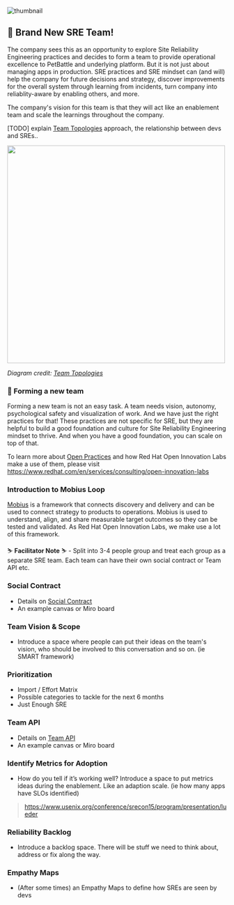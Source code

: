 ![thumbnail](../images/foundation.png)
## 🌱 Brand New SRE Team!
The company sees this as an opportunity to explore Site Reliability Engineering practices and decides to form a team to provide operational excellence to PetBattle and underlying platform. But it is not just about managing apps in production. SRE practices and SRE mindset can (and will) help the company for future decisions and strategy, discover improvements for the overall system through learning from incidents, turn company into reliablity-aware by enabling others, and more. 

The company's vision for this team is that they will act like an enablement team and scale the learnings throughout the company.

[TODO] explain [Team Topologies](https://teamtopologies.com/) approach, the relationship between devs and SREs..

<img src="0-let-the-battles-begin/images/sre-team-topologies.png" width="500">

_Diagram credit: [Team Topologies](https://teamtopologies.com/)_

### 🦚 Forming a new team
Forming a new team is not an easy task. A team needs vision, autonomy, psychological safety and visualization of work. And we have just the right practices for that! These practices are not specific for SRE, but they are helpful to build a good foundation and culture for Site Reliability Engineering mindset to thrive. And when you have a good foundation, you can scale on top of that.

To learn more about [Open Practices](https://openpracticelibrary.com/) and how Red Hat Open Innovation Labs make a use of them, please visit https://www.redhat.com/en/services/consulting/open-innovation-labs

### Introduction to Mobius Loop
[Mobius](https://www.mobiusloop.com) is a framework that connects discovery and delivery and can be used to connect strategy to products to operations. Mobius is used to understand, align, and share measurable target outcomes so they can be tested and validated. As Red Hat Open Innovation Labs, we make use a lot of this framework.

<p class="tip">
⛷️ <b>Facilitator Note</b> ⛷️ - Split into 3-4 people group and treat each group as a separate SRE team. Each team can have their own social contract or Team API etc.
</p>

### Social Contract
- Details on [Social Contract](https://openpracticelibrary.com/practice/social-contract/) 
- An example canvas or Miro board

### Team Vision & Scope
- Introduce a space where people can put their ideas on the team's vision, who should be involved to this conversation and so on. (ie SMART framework)

### Prioritization
- Import / Effort Matrix
- Possible categories to tackle for the next 6 months
- Just Enough SRE

### Team API
- Details on [Team API](https://github.com/TeamTopologies/Team-API-template)
- An example canvas or Miro board

### Identify Metrics for Adoption
- How do you tell if it’s working well? Introduce a space to put metrics ideas during the enablement. Like an adaption scale. (ie how many apps have SLOs identified)
> https://www.usenix.org/conference/srecon15/program/presentation/lueder

### Reliability Backlog
- Introduce a backlog space. There will be stuff we need to think about, address or fix along the way.

### Empathy Maps
- (After some times) an Empathy Maps to define how SREs are seen by devs